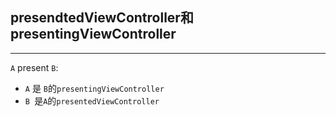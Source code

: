 ## presendtedViewController和presentingViewController

---------

`A` present `B`:

- `A` 是 `B`的`presentingViewController`
- `B `是`A`的`presentedViewController`

